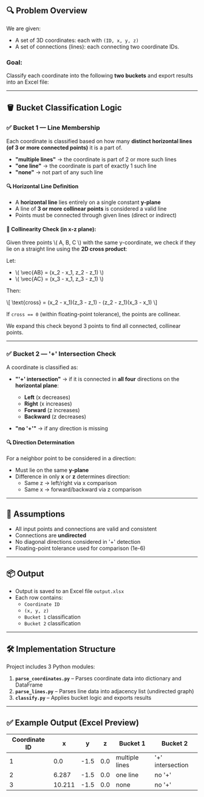 ## 🔍 Problem Overview

We are given:
- A set of 3D coordinates: each with `(ID, x, y, z)`
- A set of connections (lines): each connecting two coordinate IDs.

### Goal:
Classify each coordinate into the following **two buckets** and export results into an Excel file:

---

## 🪣 Bucket Classification Logic

### ✅ **Bucket 1 — Line Membership**

Each coordinate is classified based on how many **distinct horizontal lines (of 3 or more connected points)** it is a part of.

- **"multiple lines"** → the coordinate is part of 2 or more such lines  
- **"one line"** → the coordinate is part of exactly 1 such line  
- **"none"** → not part of any such line

#### 🔍 Horizontal Line Definition
- A **horizontal line** lies entirely on a single constant **y-plane**
- A line of **3 or more collinear points** is considered a valid line
- Points must be connected through given lines (direct or indirect)

#### 📐 Collinearity Check (in x-z plane):
Given three points \\( A, B, C \\) with the same y-coordinate, we check if they lie on a straight line using the **2D cross product**:

Let:

- \\( \\vec{AB} = (x_2 - x_1, z_2 - z_1) \\)
- \\( \\vec{AC} = (x_3 - x_1, z_3 - z_1) \\)

Then:

\\[
\\text{cross} = (x_2 - x_1)(z_3 - z_1) - (z_2 - z_1)(x_3 - x_1)
\\]

If `cross == 0` (within floating-point tolerance), the points are collinear.

We expand this check beyond 3 points to find all connected, collinear points.

---

### ✅ **Bucket 2 — '+' Intersection Check**

A coordinate is classified as:

- **"'+' intersection"** → if it is connected in **all four** directions on the **horizontal plane**:
  - **Left** (x decreases)
  - **Right** (x increases)
  - **Forward** (z increases)
  - **Backward** (z decreases)

- **"no '+'"** → if any direction is missing

#### 🔍 Direction Determination
For a neighbor point to be considered in a direction:
- Must lie on the same **y-plane**
- Difference in only **x** or **z** determines direction:
  - Same z → left/right via x comparison
  - Same x → forward/backward via z comparison

---

## 🧠 Assumptions

- All input points and connections are valid and consistent
- Connections are **undirected**
- No diagonal directions considered in '+' detection
- Floating-point tolerance used for comparison (1e-6)

---

## 📦 Output

- Output is saved to an Excel file `output.xlsx`
- Each row contains:
  - `Coordinate ID`
  - `(x, y, z)`
  - `Bucket 1` classification
  - `Bucket 2` classification

---

## 🛠️ Implementation Structure

Project includes 3 Python modules:

1. **`parse_coordinates.py`** – Parses coordinate data into dictionary and DataFrame
2. **`parse_lines.py`** – Parses line data into adjacency list (undirected graph)
3. **`classify.py`** – Applies bucket logic and exports results

---

## ✅ Example Output (Excel Preview)

| Coordinate ID | x     | y    | z     | Bucket 1      | Bucket 2         |
|---------------|-------|------|-------|----------------|------------------|
| 1             | 0.0   | -1.5 | 0.0   | multiple lines | '+' intersection |
| 2             | 6.287 | -1.5 | 0.0   | one line       | no '+'           |
| 3             | 10.211| -1.5 | 0.0   | none           | no '+'           |
